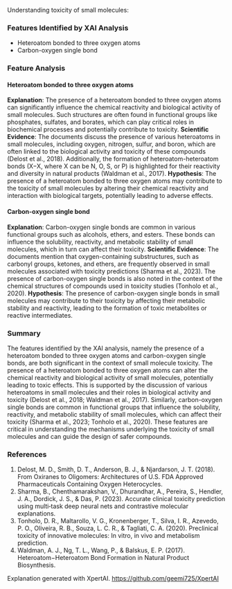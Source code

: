 Understanding toxicity of small molecules:
### Features Identified by XAI Analysis
- Heteroatom bonded to three oxygen atoms
- Carbon-oxygen single bond

### Feature Analysis

#### Heteroatom bonded to three oxygen atoms
**Explanation**: The presence of a heteroatom bonded to three oxygen atoms can significantly influence the chemical reactivity and biological activity of small molecules. Such structures are often found in functional groups like phosphates, sulfates, and borates, which can play critical roles in biochemical processes and potentially contribute to toxicity.
**Scientific Evidence**: The documents discuss the presence of various heteroatoms in small molecules, including oxygen, nitrogen, sulfur, and boron, which are often linked to the biological activity and toxicity of these compounds (Delost et al., 2018). Additionally, the formation of heteroatom-heteroatom bonds (X−X, where X can be N, O, S, or P) is highlighted for their reactivity and diversity in natural products (Waldman et al., 2017).
**Hypothesis**: The presence of a heteroatom bonded to three oxygen atoms may contribute to the toxicity of small molecules by altering their chemical reactivity and interaction with biological targets, potentially leading to adverse effects.

#### Carbon-oxygen single bond
**Explanation**: Carbon-oxygen single bonds are common in various functional groups such as alcohols, ethers, and esters. These bonds can influence the solubility, reactivity, and metabolic stability of small molecules, which in turn can affect their toxicity.
**Scientific Evidence**: The documents mention that oxygen-containing substructures, such as carbonyl groups, ketones, and ethers, are frequently observed in small molecules associated with toxicity predictions (Sharma et al., 2023). The presence of carbon-oxygen single bonds is also noted in the context of the chemical structures of compounds used in toxicity studies (Tonholo et al., 2020).
**Hypothesis**: The presence of carbon-oxygen single bonds in small molecules may contribute to their toxicity by affecting their metabolic stability and reactivity, leading to the formation of toxic metabolites or reactive intermediates.

### Summary
The features identified by the XAI analysis, namely the presence of a heteroatom bonded to three oxygen atoms and carbon-oxygen single bonds, are both significant in the context of small molecule toxicity. The presence of a heteroatom bonded to three oxygen atoms can alter the chemical reactivity and biological activity of small molecules, potentially leading to toxic effects. This is supported by the discussion of various heteroatoms in small molecules and their roles in biological activity and toxicity (Delost et al., 2018; Waldman et al., 2017). Similarly, carbon-oxygen single bonds are common in functional groups that influence the solubility, reactivity, and metabolic stability of small molecules, which can affect their toxicity (Sharma et al., 2023; Tonholo et al., 2020). These features are critical in understanding the mechanisms underlying the toxicity of small molecules and can guide the design of safer compounds.

### References
1. Delost, M. D., Smith, D. T., Anderson, B. J., & Njardarson, J. T. (2018). From Oxiranes to Oligomers: Architectures of U.S. FDA Approved Pharmaceuticals Containing Oxygen Heterocycles.
2. Sharma, B., Chenthamarakshan, V., Dhurandhar, A., Pereira, S., Hendler, J. A., Dordick, J. S., & Das, P. (2023). Accurate clinical toxicity prediction using multi‑task deep neural nets and contrastive molecular explanations.
3. Tonholo, D. R., Maltarollo, V. G., Kronenberger, T., Silva, I. R., Azevedo, P. O., Oliveira, R. B., Souza, L. C. R., & Tagliati, C. A. (2020). Preclinical toxicity of innovative molecules: In vitro, in vivo and metabolism prediction.
4. Waldman, A. J., Ng, T. L., Wang, P., & Balskus, E. P. (2017). Heteroatom−Heteroatom Bond Formation in Natural Product Biosynthesis.

Explanation generated with XpertAI. https://github.com/geemi725/XpertAI